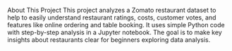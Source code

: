 About This Project
This project analyzes a Zomato restaurant dataset to help to easily understand restaurant ratings, costs, customer votes, and features like online ordering and table booking.
It uses simple Python code with step-by-step analysis in a Jupyter notebook. The goal is to make key insights about restaurants clear for beginners exploring data analysis.
